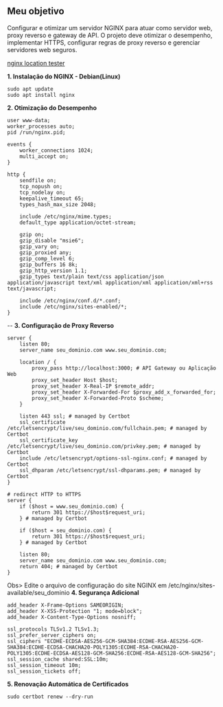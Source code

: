## Meu objetivo
Configurar e otimizar um servidor NGINX para atuar como servidor web, proxy reverso e gateway de API. O projeto deve otimizar o desempenho, implementar HTTPS, configurar regras de proxy reverso e gerenciar servidores web seguros.

[nginx location tester](https://nginx.viraptor.info/)

**1. Instalação do NGINX - Debian(Linux)**

```
sudo apt update
sudo apt install nginx
```
**2. Otimização do Desempenho**
```
user www-data;
worker_processes auto;
pid /run/nginx.pid;

events {
    worker_connections 1024;
    multi_accept on;
}

http {
    sendfile on;
    tcp_nopush on;
    tcp_nodelay on;
    keepalive_timeout 65;
    types_hash_max_size 2048;

    include /etc/nginx/mime.types;
    default_type application/octet-stream;

    gzip on;
    gzip_disable "msie6";
    gzip_vary on;
    gzip_proxied any;
    gzip_comp_level 6;
    gzip_buffers 16 8k;
    gzip_http_version 1.1;
    gzip_types text/plain text/css application/json application/javascript text/xml application/xml application/xml+rss text/javascript;

    include /etc/nginx/conf.d/*.conf;
    include /etc/nginx/sites-enabled/*;
}
```

--
**3. Configuração de Proxy Reverso**
```
server {
    listen 80;
    server_name seu_dominio.com www.seu_dominio.com;

    location / {
        proxy_pass http://localhost:3000; # API Gateway ou Aplicação Web
        proxy_set_header Host $host;
        proxy_set_header X-Real-IP $remote_addr;
        proxy_set_header X-Forwarded-For $proxy_add_x_forwarded_for;
        proxy_set_header X-Forwarded-Proto $scheme;
    }

    listen 443 ssl; # managed by Certbot
    ssl_certificate /etc/letsencrypt/live/seu_dominio.com/fullchain.pem; # managed by Certbot
    ssl_certificate_key /etc/letsencrypt/live/seu_dominio.com/privkey.pem; # managed by Certbot
    include /etc/letsencrypt/options-ssl-nginx.conf; # managed by Certbot
    ssl_dhparam /etc/letsencrypt/ssl-dhparams.pem; # managed by Certbot
}

# redirect HTTP to HTTPS
server {
    if ($host = www.seu_dominio.com) {
        return 301 https://$host$request_uri;
    } # managed by Certbot

    if ($host = seu_dominio.com) {
        return 301 https://$host$request_uri;
    } # managed by Certbot

    listen 80;
    server_name seu_dominio.com www.seu_dominio.com;
    return 404; # managed by Certbot
}
```
Obs> Edite o arquivo de configuração do site NGINX em /etc/nginx/sites-available/seu_dominio
**4. Segurança Adicional**
```
add_header X-Frame-Options SAMEORIGIN;
add_header X-XSS-Protection "1; mode=block";
add_header X-Content-Type-Options nosniff;

ssl_protocols TLSv1.2 TLSv1.3;
ssl_prefer_server_ciphers on;
ssl_ciphers "ECDHE-ECDSA-AES256-GCM-SHA384:ECDHE-RSA-AES256-GCM-SHA384:ECDHE-ECDSA-CHACHA20-POLY1305:ECDHE-RSA-CHACHA20-POLY1305:ECDHE-ECDSA-AES128-GCM-SHA256:ECDHE-RSA-AES128-GCM-SHA256";
ssl_session_cache shared:SSL:10m;
ssl_session_timeout 10m;
ssl_session_tickets off;
```

**5. Renovação Automática de Certificados**
```
sudo certbot renew --dry-run
```


